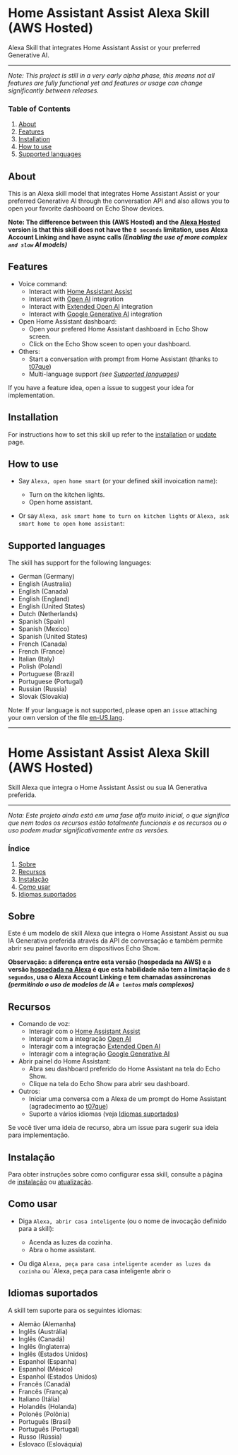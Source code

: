 # Home Assistant Assist Alexa Skill (AWS Hosted)

Alexa Skill that integrates Home Assistant Assist or your preferred Generative AI.

---

_Note: This project is still in a very early alpha phase, this means not all features are fully functional yet and
features or usage can change significantly between releases._

### Table of Contents

1. [About](#about)
2. [Features](#features)
3. [Installation](#installation)
4. [How to use](#how-to-use)
5. [Supported languages](#supported-languages)

## About

This is an Alexa skill model that integrates Home Assistant Assist or your preferred Generative AI through the conversation API and also allows you to open your favorite dashboard on Echo Show devices.

**Note: The difference between this **(AWS Hosted)** and the [Alexa Hosted](https://github.com/fabianosan/HomeAssistantAssist) version is that this skill does not have the `8 seconds` limitation, uses Alexa Account Linking and have async calls _(Enabling the use of more complex `and slow` AI models)_** 

## Features

- Voice command:
    - Interact with [Home Assistant Assist](https://www.home-assistant.io/voice_control)
    - Interact with [Open AI](https://www.home-assistant.io/integrations/openai_conversation) integration
    - Interact with [Extended Open AI](https://github.com/jekalmin/extended_openai_conversation) integration
    - Interact with [Google Generative AI](https://www.home-assistant.io/integrations/google_generative_ai_conversation) integration
- Open Home Assistant dashboard:
    - Open your prefered Home Assistant dashboard in Echo Show screen.
    - Click on the Echo Show sceen to open your dashboard.
- Others:
    - Start a conversation with prompt from Home Assistant (thanks to [t07que](https://github.com/t07que))
    - Multi-language support _(see [Supported languages](#supported-languages))_

If you have a feature idea, open a issue to suggest your idea for implementation.

## Installation

For instructions how to set this skill up refer to the [installation](doc/en/INSTALLATION.md) or [update](doc/en/UPDATE.md) page.

## How to use

- Say `Alexa, open home smart` (or your defined skill invoication name):
    - Turn on the kitchen lights.
    - Open home assistant.
    
- Or say `Alexa, ask smart home to turn on kitchen lights` or `Alexa, ask smart home to open home assistant`:

## Supported languages

The skill has support for the following languages:

- German (Germany)
- English (Australia)
- English (Canada)
- English (England)
- English (United States)
- Dutch (Netherlands)
- Spanish (Spain)
- Spanish (Mexico)
- Spanish (United States)
- French (Canada)
- French (France)
- Italian (Italy)
- Polish (Poland)
- Portuguese (Brazil)
- Portuguese (Portugal)
- Russian (Russia)
- Slovak (Slovakia)

Note: If your language is not supported, please open an `issue` attaching your own version of the file [en-US.lang](lambda_functions/locale/en-US.lang).

---



# Home Assistant Assist Alexa Skill (AWS Hosted)

Skill Alexa que integra o Home Assistant Assist ou sua IA Generativa preferida.

---

_Nota: Este projeto ainda está em uma fase alfa muito inicial, o que significa que nem todos os recursos estão totalmente funcionais e os recursos ou o uso podem mudar significativamente entre as versões._

### Índice

1. [Sobre](#sobre)
2. [Recursos](#recursos)
3. [Instalação](#instalação)
4. [Como usar](#como-usar)
5. [Idiomas suportados](#idiomas-suportados)

## Sobre

Este é um modelo de skill Alexa que integra o Home Assistant Assist ou sua IA Generativa preferida através da API de conversação e também permite abrir seu painel favorito em dispositivos Echo Show.

**Observação: a diferença entre esta versão **(hospedada na AWS)** e a versão [hospedada na Alexa](https://github.com/fabianosan/HomeAssistantAssist) é que esta habilidade não tem a limitação de `8 segundos`, usa o Alexa Account Linking e tem chamadas assíncronas _(permitindo o uso de modelos de IA `e lentos` mais complexos)_**

## Recursos

- Comando de voz:
    - Interagir com o [Home Assistant Assist](https://www.home-assistant.io/voice_control)
    - Interagir com a integração [Open AI](https://www.home-assistant.io/integrations/openai_conversation)
    - Interagir com a integração [Extended Open AI](https://github.com/jekalmin/extended_openai_conversation)
    - Interagir com a integração [Google Generative AI](https://www.home-assistant.io/integrations/google_generative_ai_conversation)
- Abrir painel do Home Assistant:
    - Abra seu dashboard preferido do Home Assistant na tela do Echo Show.
    - Clique na tela do Echo Show para abrir seu dashboard.
- Outros:
    - Iniciar uma conversa com a Alexa de um prompt do Home Assistant (agradecimento ao [t07que](https://github.com/t07que))
    - Suporte a vários idiomas (veja [Idiomas suportados](#idiomas-suportados))

Se você tiver uma ideia de recurso, abra um issue para sugerir sua ideia para implementação.

## Instalação

Para obter instruções sobre como configurar essa skill, consulte a página de [instalação](doc/pt/INSTALLATION.md) ou [atualização](doc/pt/UPDATE.md).

## Como usar

- Diga `Alexa, abrir casa inteligente` (ou o nome de invocação definido para a skill):
    - Acenda as luzes da cozinha.
    - Abra o home assistant.
    
- Ou diga `Alexa, peça para casa inteligente acender as luzes da cozinha` ou `Alexa, peça para casa inteligente abrir o

## Idiomas suportados

A skill tem suporte para os seguintes idiomas:

- Alemão (Alemanha)
- Inglês (Austrália)
- Inglês (Canadá)
- Inglês (Inglaterra)
- Inglês (Estados Unidos)
- Espanhol (Espanha)
- Espanhol (México)
- Espanhol (Estados Unidos)
- Francês (Canadá)
- Francês (França)
- Italiano (Itália)
- Holandês (Holanda)
- Polonês (Polônia)
- Português (Brasil)
- Português (Portugal)
- Russo (Rússia)
- Eslovaco (Eslováquia)